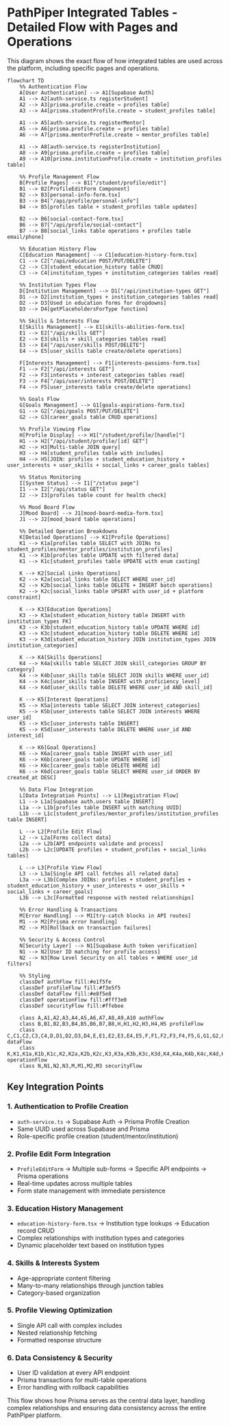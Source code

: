 
# PathPiper Integrated Tables - Detailed Flow with Pages and Operations

This diagram shows the exact flow of how integrated tables are used across the platform, including specific pages and operations.

```mermaid
flowchart TD
    %% Authentication Flow
    A[User Authentication] --> A1[Supabase Auth]
    A1 --> A2[auth-service.ts registerStudent]
    A2 --> A3[prisma.profile.create → profiles table]
    A3 --> A4[prisma.studentProfile.create → student_profiles table]
    
    A1 --> A5[auth-service.ts registerMentor]
    A5 --> A6[prisma.profile.create → profiles table]
    A6 --> A7[prisma.mentorProfile.create → mentor_profiles table]
    
    A1 --> A8[auth-service.ts registerInstitution]
    A8 --> A9[prisma.profile.create → profiles table]
    A9 --> A10[prisma.institutionProfile.create → institution_profiles table]
    
    %% Profile Management Flow
    B[Profile Pages] --> B1["/student/profile/edit"]
    B1 --> B2[ProfileEditForm Component]
    B2 --> B3[personal-info-form.tsx]
    B3 --> B4["/api/profile/personal-info"]
    B4 --> B5[profiles table + student_profiles table updates]
    
    B2 --> B6[social-contact-form.tsx]
    B6 --> B7["/api/profile/social-contact"]
    B7 --> B8[social_links table operations + profiles table email/phone]
    
    %% Education History Flow
    C[Education Management] --> C1[education-history-form.tsx]
    C1 --> C2["/api/education POST/PUT/DELETE"]
    C2 --> C3[student_education_history table CRUD]
    C3 --> C4[institution_types + institution_categories tables read]
    
    %% Institution Types Flow
    D[Institution Management] --> D1["/api/institution-types GET"]
    D1 --> D2[institution_types + institution_categories tables read]
    D2 --> D3[Used in education forms for dropdowns]
    D3 --> D4[getPlaceholdersForType function]
    
    %% Skills & Interests Flow
    E[Skills Management] --> E1[skills-abilities-form.tsx]
    E1 --> E2["/api/skills GET"]
    E2 --> E3[skills + skill_categories tables read]
    E3 --> E4["/api/user/skills POST/DELETE"]
    E4 --> E5[user_skills table create/delete operations]
    
    F[Interests Management] --> F1[interests-passions-form.tsx]
    F1 --> F2["/api/interests GET"]
    F2 --> F3[interests + interest_categories tables read]
    F3 --> F4["/api/user/interests POST/DELETE"]
    F4 --> F5[user_interests table create/delete operations]
    
    %% Goals Flow
    G[Goals Management] --> G1[goals-aspirations-form.tsx]
    G1 --> G2["/api/goals POST/PUT/DELETE"]
    G2 --> G3[career_goals table CRUD operations]
    
    %% Profile Viewing Flow
    H[Profile Display] --> H1["/student/profile/[handle]"]
    H1 --> H2["/api/student/profile/[id] GET"]
    H2 --> H3[Multi-table JOIN query]
    H3 --> H4[student_profiles table with includes]
    H4 --> H5[JOIN: profiles + student_education_history + user_interests + user_skills + social_links + career_goals tables]
    
    %% Status Monitoring
    I[System Status] --> I1["/status page"]
    I1 --> I2["/api/status GET"]
    I2 --> I3[profiles table count for health check]
    
    %% Mood Board Flow
    J[Mood Board] --> J1[mood-board-media-form.tsx]
    J1 --> J2[mood_board table operations]
    
    %% Detailed Operation Breakdowns
    K[Detailed Operations] --> K1[Profile Operations]
    K1 --> K1a[profiles table SELECT with JOINs to student_profiles/mentor_profiles/institution_profiles]
    K1 --> K1b[profiles table UPDATE with filtered data]
    K1 --> K1c[student_profiles table UPDATE with enum casting]
    
    K --> K2[Social Links Operations]
    K2 --> K2a[social_links table SELECT WHERE user_id]
    K2 --> K2b[social_links table DELETE + INSERT batch operations]
    K2 --> K2c[social_links table UPSERT with user_id + platform constraint]
    
    K --> K3[Education Operations]
    K3 --> K3a[student_education_history table INSERT with institution_types FK]
    K3 --> K3b[student_education_history table UPDATE WHERE id]
    K3 --> K3c[student_education_history table DELETE WHERE id]
    K3 --> K3d[student_education_history JOIN institution_types JOIN institution_categories]
    
    K --> K4[Skills Operations]
    K4 --> K4a[skills table SELECT JOIN skill_categories GROUP BY category]
    K4 --> K4b[user_skills table SELECT JOIN skills WHERE user_id]
    K4 --> K4c[user_skills table INSERT with proficiency_level]
    K4 --> K4d[user_skills table DELETE WHERE user_id AND skill_id]
    
    K --> K5[Interest Operations]
    K5 --> K5a[interests table SELECT JOIN interest_categories]
    K5 --> K5b[user_interests table SELECT JOIN interests WHERE user_id]
    K5 --> K5c[user_interests table INSERT]
    K5 --> K5d[user_interests table DELETE WHERE user_id AND interest_id]
    
    K --> K6[Goal Operations]
    K6 --> K6a[career_goals table INSERT with user_id]
    K6 --> K6b[career_goals table UPDATE WHERE id]
    K6 --> K6c[career_goals table DELETE WHERE id]
    K6 --> K6d[career_goals table SELECT WHERE user_id ORDER BY created_at DESC]
    
    %% Data Flow Integration
    L[Data Integration Points] --> L1[Registration Flow]
    L1 --> L1a[Supabase auth.users table INSERT]
    L1a --> L1b[profiles table INSERT with matching UUID]
    L1b --> L1c[student_profiles/mentor_profiles/institution_profiles table INSERT]
    
    L --> L2[Profile Edit Flow]
    L2 --> L2a[Forms collect data]
    L2a --> L2b[API endpoints validate and process]
    L2b --> L2c[UPDATE profiles + student_profiles + social_links tables]
    
    L --> L3[Profile View Flow]
    L3 --> L3a[Single API call fetches all related data]
    L3a --> L3b[Complex JOINs: profiles + student_profiles + student_education_history + user_interests + user_skills + social_links + career_goals]
    L3b --> L3c[Formatted response with nested relationships]
    
    %% Error Handling & Transactions
    M[Error Handling] --> M1[try-catch blocks in API routes]
    M1 --> M2[Prisma error handling]
    M2 --> M3[Rollback on transaction failures]
    
    %% Security & Access Control
    N[Security Layer] --> N1[Supabase Auth token verification]
    N1 --> N2[User ID matching for profile access]
    N2 --> N3[Row Level Security on all tables + WHERE user_id filters]
    
    %% Styling
    classDef authFlow fill:#e1f5fe
    classDef profileFlow fill:#f3e5f5
    classDef dataFlow fill:#e8f5e8
    classDef operationFlow fill:#fff3e0
    classDef securityFlow fill:#ffebee
    
    class A,A1,A2,A3,A4,A5,A6,A7,A8,A9,A10 authFlow
    class B,B1,B2,B3,B4,B5,B6,B7,B8,H,H1,H2,H3,H4,H5 profileFlow
    class C,C1,C2,C3,C4,D,D1,D2,D3,D4,E,E1,E2,E3,E4,E5,F,F1,F2,F3,F4,F5,G,G1,G2,G3,J,J1,J2 dataFlow
    class K,K1,K1a,K1b,K1c,K2,K2a,K2b,K2c,K3,K3a,K3b,K3c,K3d,K4,K4a,K4b,K4c,K4d,K5,K5a,K5b,K5c,K5d,K6,K6a,K6b,K6c,K6d operationFlow
    class N,N1,N2,N3,M,M1,M2,M3 securityFlow
```

## Key Integration Points

### 1. **Authentication to Profile Creation**
- `auth-service.ts` → Supabase Auth → Prisma Profile Creation
- Same UUID used across Supabase and Prisma
- Role-specific profile creation (student/mentor/institution)

### 2. **Profile Edit Form Integration**
- `ProfileEditForm` → Multiple sub-forms → Specific API endpoints → Prisma operations
- Real-time updates across multiple tables
- Form state management with immediate persistence

### 3. **Education History Management**
- `education-history-form.tsx` → Institution type lookups → Education record CRUD
- Complex relationships with institution types and categories
- Dynamic placeholder text based on institution types

### 4. **Skills & Interests System**
- Age-appropriate content filtering
- Many-to-many relationships through junction tables
- Category-based organization

### 5. **Profile Viewing Optimization**
- Single API call with complex includes
- Nested relationship fetching
- Formatted response structure

### 6. **Data Consistency & Security**
- User ID validation at every API endpoint
- Prisma transactions for multi-table operations
- Error handling with rollback capabilities

This flow shows how Prisma serves as the central data layer, handling complex relationships and ensuring data consistency across the entire PathPiper platform.
